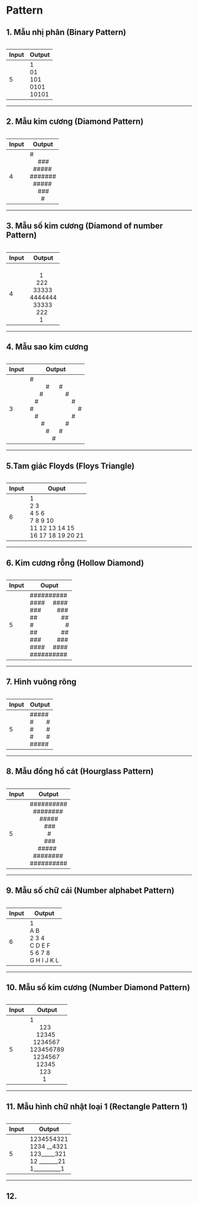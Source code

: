 # Pattern

## 1. Mẫu nhị phân (Binary Pattern)

```c

```

| Input | Output                          |
| ----- | ------------------------------- |
| 5     | 1<br>01<br>101<br>0101<br>10101 |

---

## 2. Mẫu kim cương (Diamond Pattern)

```c

```

| Input | Output                                                                 |
| ----- | ---------------------------------------------------------------------- |
| 4     | #<br>     ###<br>  #####<br>#######<br>  #####<br>     ###<br>       # |

---

## 3. Mẫu số kim cương (Diamond of number Pattern)

```c

```

| Input | Output                                                                        |
| ----- | ----------------------------------------------------------------------------- |
| 4     | <br>      1<br>    222<br>  33333<br>4444444<br>  33333<br>    222<br>      1 |

---

## 4. Mẫu sao kim cương

```c

```

| Input | Output                                                                                                                                                                                                                      |
| ----- | --------------------------------------------------------------------------------------------------------------------------------------------------------------------------------------------------------------------------- |
| 3     | #<br/>          #      #<br/>      #              #<br/>   #                     # <br/>#                            #<br/>   #                     #<br/>       #             #<br/>          #      #<br/>              # |

---

## 5.Tam giác Floyds (Floys Triangle)

```c

```

| Input | Ouput                                                                |
| ----- | -------------------------------------------------------------------- |
| 6     | 1<br>2 3<br>4 5 6<br>7 8 9 10<br>11 12 13 14 15<br>16 17 18 19 20 21 |

---

## 6. Kim cương rỗng (Hollow Diamond)

```c

```

| Input | Ouput                                                                                                                                                                      |
| ----- | -------------------------------------------------------------------------------------------------------------------------------------------------------------------------- |
| 5     | ##########<br>####     ####<br>###          ###<br>##               ##<br>#                    #<br>##               ##<br>###          ###<br>####     ####<br>########## |

---

## 7. Hình vuông rõng

```c

```

| Input | Output                                                   |
| ----- | -------------------------------------------------------- |
| 5     | #####<br>#        #<br>#        #<br>#        #<br>##### |

---

## 8. Mẫu đồng hồ cát (Hourglass Pattern)

```c

```

| Input | Output                                                                                                                            |
| ----- | --------------------------------------------------------------------------------------------------------------------------------- |
| 5     | ##########<br>  ########<br>      #####<br>         ###<br>           #<br>         ###<br>     #####<br>  ########<br>########## |

---

## 9. Mẫu số chữ cái (Number alphabet Pattern)

```c

```

| Input | Output                                                 |
| ----- | ------------------------------------------------------ |
| 6     | 1<br>A B<br>2 3 4<br>C D E F<br>5 6 7 8<br>G H I J K L |

---

## 10. Mẫu số kim cương (Number Diamond Pattern)

```c

```

| Input | Output                                                                                                    |
| ----- | --------------------------------------------------------------------------------------------------------- |
| 5     | 1<br>      123<br>    12345<br>  1234567<br>123456789<br>  1234567<br>    12345<br>      123<br>        1 |

---

## 11. Mẫu hình chữ nhật loại 1 (Rectangle Pattern 1)

```c

```

| Input | Output                                                                   |
| ----- | ------------------------------------------------------------------------ |
| 5     | 1234554321<br>1234 __4321<br>123_____321<br>12 _______21<br>1__________1 |

---

## 12.
